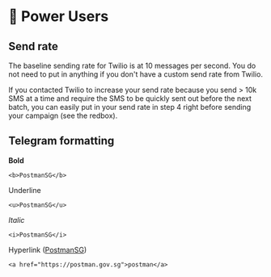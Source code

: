 # 💪 Power Users

## Send rate

The baseline sending rate for Twilio is at 10 messages per second. You do not need to put in anything if you don't have a custom send rate from Twilio.

If you contacted Twilio to increase your send rate because you send > 10k SMS at a time and require the SMS to be quickly sent out before the next batch, you can easily put in your send rate in step 4 right before sending your campaign (see the redbox).

## Telegram formatting

**Bold**

```
<b>PostmanSG</b>
```

Underline

```
<u>PostmanSG</u>
```

_Italic_

```
<i>PostmanSG</i>
```

Hyperlink ([PostmanSG](https://postman.gov.sg/))

```
<a href="https://postman.gov.sg">postman</a>
```
